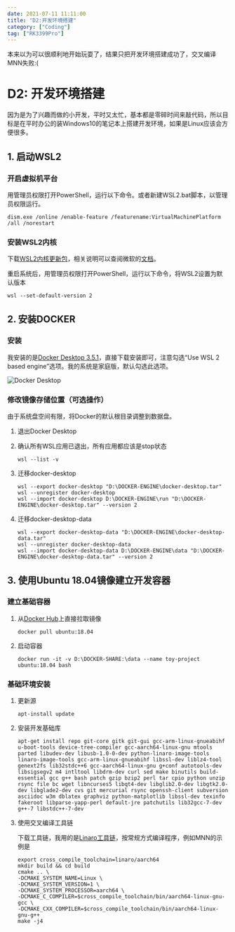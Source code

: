 ```yaml
---
date: 2021-07-11 11:11:00
title: "D2:开发环境搭建"
category: ["Coding"]
tag: ["RK3399Pro"]
---
```


本来以为可以很顺利地开始玩耍了，结果只把开发环境搭建成功了，交叉编译MNN失败:(

# D2: 开发环境搭建

因为是为了兴趣而做的小开发，平时又太忙，基本都是零碎时间来敲代码，所以目标是在平时办公的装Windows10的笔记本上搭建开发环境，如果是Linux应该会方便很多。

## 1. 启动WSL2

### 开启虚拟机平台

用管理员权限打开PowerShell，运行以下命令。或者新建WSL2.bat脚本，以管理员权限运行。

```shell
dism.exe /online /enable-feature /featurename:VirtualMachinePlatform /all /norestart
```

### 安装WSL2内核

下载[WSL2内核更新包](https://wslstorestorage.blob.core.windows.net/wslblob/wsl_update_x64.msi)，相关说明可以查阅微软的[文档](https://docs.microsoft.com/zh-cn/windows/wsl/install-win10#step-4---download-the-linux-kernel-update-package)。

重启系统后，用管理员权限打开PowerShell，运行以下命令，将WSL2设置为默认版本

```shell
wsl --set-default-version 2
```

## 2. 安装DOCKER

### 安装

我安装的是[Docker Desktop 3.5.1](https://desktop.docker.com/win/stable/amd64/66090/Docker%20Desktop%20Installer.exe)，直接下载安装即可，注意勾选“Use WSL 2 based engine”选项。我的系统是家庭版，默认勾选此选项。

![Docker Desktop](/img/Coding/RK3399/D2-01.png "Docker Desktop")

### 修改镜像存储位置（可选操作）

由于系统盘空间有限，将Docker的默认根目录调整到数据盘。

1. 退出Docker Desktop

2. 确认所有WSL应用已退出，所有应用都应该是stop状态

   ```shell
   wsl --list -v
   ```

3. 迁移docker-desktop

   ```shell
   wsl --export docker-desktop "D:\DOCKER-ENGINE\docker-desktop.tar"
   wsl --unregister docker-desktop
   wsl --import docker-desktop D:\DOCKER-ENGINE\run "D:\DOCKER-ENGINE\docker-desktop.tar" --version 2
   ```

4. 迁移docker-desktop-data

   ```shell
   wsl --export docker-desktop-data "D:\DOCKER-ENGINE\docker-desktop-data.tar"
   wsl --unregister docker-desktop-data
   wsl --import docker-desktop-data D:\DOCKER-ENGINE\data "D:\DOCKER-ENGINE\docker-desktop-data.tar" --version 2
   ```

## 3. 使用Ubuntu 18.04镜像建立开发容器

### 建立基础容器

1. 从[Docker Hub](https://hub.docker.com/_/ubuntu?tab=tags&page=1&ordering=last_updated)上直接拉取镜像

   ```shell
   docker pull ubuntu:18.04
   ```

2. 启动容器

   ```shell
   docker run -it -v D:\DOCKER-SHARE:\data --name toy-project ubuntu:18.04 bash
   ```

### 基础环境安装

1. 更新源

   ```shell
   apt-install update
   ```

2. 安装开发基础库

   ```shell
   apt-get install repo git-core gitk git-gui gcc-arm-linux-gnueabihf u-boot-tools device-tree-compiler gcc-aarch64-linux-gnu mtools parted libudev-dev libusb-1.0-0-dev python-linaro-image-tools linaro-image-tools gcc-arm-linux-gnueabihf libssl-dev liblz4-tool genext2fs lib32stdc++6 gcc-aarch64-linux-gnu g+conf autotools-dev libsigsegv2 m4 intltool libdrm-dev curl sed make binutils build-essential gcc g++ bash patch gzip bzip2 perl tar cpio python unzip rsync file bc wget libncurses5 libqt4-dev libglib2.0-dev libgtk2.0-dev libglade2-dev cvs git mercurial rsync openssh-client subversion asciidoc w3m dblatex graphviz python-matplotlib libssl-dev texinfo fakeroot libparse-yapp-perl default-jre patchutils lib32gcc-7-dev g++-7 libstdc++-7-dev
   ```

3. 使用交叉编译工具链

   下载工具链，我用的是[Linaro工具链](https://releases.linaro.org/components/toolchain/binaries/latest-7/aarch64-linux-gnu/)，按常规方式编译程序，例如MNN的示例是

   ```shell
   export cross_compile_toolchain=linaro/aarch64
   mkdir build && cd build
   cmake .. \
   -DCMAKE_SYSTEM_NAME=Linux \
   -DCMAKE_SYSTEM_VERSION=1 \
   -DCMAKE_SYSTEM_PROCESSOR=aarch64 \
   -DCMAKE_C_COMPILER=$cross_compile_toolchain/bin/aarch64-linux-gnu-gcc \
   -DCMAKE_CXX_COMPILER=$cross_compile_toolchain/bin/aarch64-linux-gnu-g++
   make -j4
   ```

   

